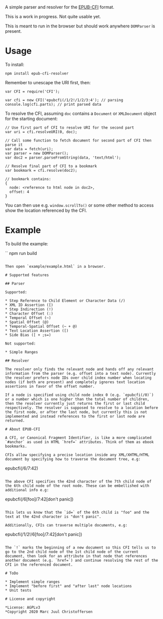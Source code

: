 A simple parser and resolver for the [EPUB-CFI](http://idpf.org/epub/linking/cfi/epub-cfi.html) format.

This is a work in progress. Not quite usable yet.

This is meant to run in the browser but should work anywhere `DOMParser` is present.

# Usage

To install:

```
npm install epub-cfi-resolver
```

Remember to unescape the URI first, then:

```
var CFI = require('CFI');

var cfi = new CFI('epubcfi(/1/2!/1/2/3:4'); // parsing
console.log(cfi.parts); // print parsed data
```

To resolve the CFI, assuming `doc` contains a `Document` or `XMLDocument` object for the starting document:

```
// Use first part of CFI to resolve URI for the second part
var uri = cfi.resolveURI(0, doc);

// Call some function to fetch document for second part of CFI then parse it
var data = fetch(uri);
var parser = new DOMParser();
var doc2 = parser.parseFromString(data, 'text/html');

// Resolve final part of CFI to a bookmark
var bookmark = cfi.resolve(doc2);

// bookmark contains:
{
  node: <reference to html node in doc2>,
  offset: 4
}
```

You can then use e.g. `window.scrollTo()` or some other method to access show the location referenced by the CFI.

# Example

To build the example:

``
npm run build
```

Then open `example/example.html` in a browser.

# Supported features

## Parser

Supported:

* Step Reference to Child Element or Character Data (/)
* XML ID Assertion ([)
* Step Indirection (!)
* Character Offset (:)
* Temporal Offset (~)
* Spatial Offset (@)
* Temporal-Spatial Offset (~ + @)
* Text Location Assertion ([)
* Side Bias ([ + ;s=)

Not supported:

* Simple Ranges

## Resolver

The resolver only finds the relevant node and hands off any relevant information from the parser (e.g. offset into a text node). Currently the resolver prefers node IDs over child index number when locating nodes (if both are present) and completely ignores text location assertions in favor of the offset number. 

If a node is specified using child node index 0 (e.g. `epubcfi(/0)`) or a number which is one higher than the total number of children, then the resolver currently just returns the first or last child respectively. The resolver is supposed to resolve to a location before the first node, or after the last node, but currently this is not implemented and instead references to the first or last node are returned.

# About EPUB-CFI

A CFI, or Canonical Fragment Identifier, is like a more complicated `#anchor` as used in HTML `href=` attributes. Think of them as ebook bookmarks.

CFIs allow specifying a precise location inside any XML/XHTML/HTML document by specifying how to traverse the document tree, e.g:

```
epubcfi(/6/7:42)
```

The above CFI specifies the 42nd character of the 7th child node of the 6th child node of the root node. These can be embellished with additional info e.g:

```
epubcfi(/6[foo]/7:42[don't panic])
```

This lets us know that the `id=` of the 6th child is "foo" and the text at the 42nd character is "don't panic".

Additionally, CFIs can traverse multiple documents, e.g:

```
epubcfi(/1/2!/6[foo]/7:42[don't panic])
```

The `!` marks the beginning of a new document so this CFI tells us to go to the 2nd child node of the 1st child node of the current document, then look for an attribute in that node that references another document (e.g. `href=`) and continue resolving the rest of the CFI in the referenced document.

# ToDo

* Implement simple ranges
* Implement "before first" and "after last" node locations
* Unit tests

# License and copyright

*License: AGPLv3
*Copyright 2020 Marc Juul Christoffersen 


